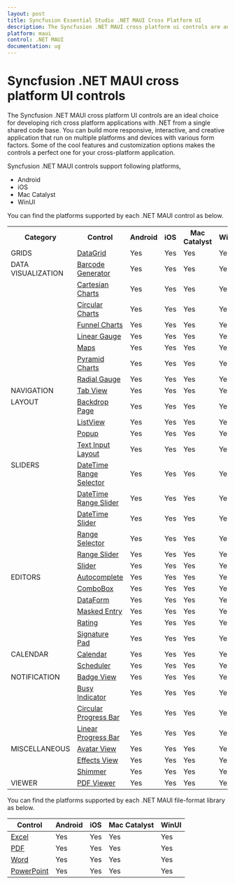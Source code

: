 ```yaml
---
layout: post
title: Syncfusion Essential Studio .NET MAUI Cross Platform UI
description: The Syncfusion .NET MAUI cross platform ui controls are an ideal choice for developing cross platform applications in Android, iOS, MacCatalyst and WinUI.
platform: maui
control: .NET MAUI
documentation: ug
---
```


# Syncfusion .NET MAUI cross platform UI controls

The Syncfusion .NET MAUI cross platform UI controls are an ideal choice for developing rich cross platform applications with .NET from a single shared code base. You can build more responsive, interactive, and creative application that run on multiple platforms and devices with various form factors. Some of the cool features and customization options makes the controls a perfect one for your cross-platform application.

Syncfusion .NET MAUI controls support following platforms,

* Android
* iOS
* Mac Catalyst
* WinUI

You can find the platforms supported by each .NET MAUI control as below.

<table>
	<tr>
		<th align="center">
			Category<br/>
		</th>
		<th align="center">
			Control<br/>
		</th>
		<th align="center">
			Android<br/>
		</th>
		<th align="center">
			iOS<br/>
		</th>
		<th align="center">
			Mac Catalyst<br/>
		</th>
		<th align="center">
			WinUI<br/>
		</th>
	</tr>
	<tr>
	<td rowspan="1" valign="top">
			GRIDS<br/>
		</td>
		<td>
			<a href="/maui/datagrid/overview">DataGrid</a><br/>
		</td>
		<td>
		Yes<br/>
		</td>
		<td>
		Yes<br/>
		</td>
		<td>
		Yes<br/>
		</td>
		<td>
		Yes<br/>
	</td>
	</tr>
	<tr>
		<td rowspan="8" valign="top">
			DATA VISUALIZATION<br/>
		</td>
		<td>
			<a href="/maui/barcode-generator/overview">Barcode Generator</a><br/>
		</td>
		<td>
		Yes<br/>
		</td>
		<td>
		Yes<br/>
		</td>
		<td>
		Yes<br/>
		</td>
		<td>
		Yes<br/>
		</td>
	</tr>
	<tr>
		<td>
			<a href="/maui/cartesian-charts/overview">Cartesian Charts</a><br/>
		</td>
		<td>
		Yes<br/>
		</td>
		<td>
		Yes<br/>
		</td>
		<td>
		Yes<br/>
		</td>
		<td>
		Yes<br/>
		</td>
	</tr>
	<tr>
		<td>
			<a href="/maui/circular-charts/overview">Circular Charts</a><br/>
		</td>
		<td>
		Yes<br/>
		</td>
		<td>
		Yes<br/>
		</td>
		<td>
		Yes<br/>
		</td>
		<td>
		Yes<br/>
		</td>
	</tr>
	<tr>
		<td>
			<a href="/maui/funnel-charts/overview">Funnel Charts</a><br/>
		</td>
		<td>
		Yes<br/>
		</td>
		<td>
		Yes<br/>
		</td>
		<td>
		Yes<br/>
		</td>
		<td>
		Yes<br/>
		</td>
	</tr>
	<tr>
		<td>
			<a href="/maui/linear-gauge/overview">Linear Gauge</a><br/>
		</td>
		<td>
		Yes<br/>
		</td>
		<td>
		Yes<br/>
		</td>
		<td>
		Yes<br/>
		</td>
		<td>
		Yes<br/>
		</td>
	</tr>
	<tr>
		<td>
			<a href="/maui/maps/overview">Maps</a><br/>
		</td>
		<td>
		Yes<br/>
		</td>
		<td>
		Yes<br/>
		</td>
		<td>
		Yes<br/>
		</td>
		<td>
		Yes<br/>
		</td>
	</tr>
	<tr>
		<td>
			<a href="/maui/pyramid-charts/overview">Pyramid Charts</a><br/>
		</td>
		<td>
		Yes<br/>
		</td>
		<td>
		Yes<br/>
		</td>
		<td>
		Yes<br/>
		</td>
		<td>
		Yes<br/>
		</td>
	</tr>
	<tr>
		<td>
			<a href="/maui/radial-gauge/overview">Radial Gauge</a><br/>
		</td>
		<td>
		Yes<br/>
		</td>
		<td>
		Yes<br/>
		</td>
		<td>
		Yes<br/>
		</td>
		<td>
		Yes<br/>
		</td>
	</tr>
	<tr>
	    <td rowspan="1" valign="top">
			NAVIGATION<br/>
		</td>
		<td>
			<a href="/maui/tabview/overview">Tab View</a><br/>
		</td>
		<td>
		Yes<br/>
		</td>
		<td>
		Yes<br/>
		</td>
		<td>
		Yes<br/>
		</td>
		<td>
		Yes<br/>
		</td>
	</tr>
    <tr>
	    <td rowspan="4" valign="top">
			LAYOUT<br/>
		</td>
	    <td>
			<a href="/maui/backdrop/overview">Backdrop Page</a><br/>
		</td>
		<td>
		Yes<br/>
		</td>
		<td>
		Yes<br/>
		</td>
		<td>
		Yes<br/>
		</td>
		<td>
		Yes<br/>
		</td>
	</tr>
	<tr>
		<td>
			<a href="/maui/listview/overview">ListView</a><br/>
		</td>
		<td>
		Yes<br/>
		</td>
		<td>
		Yes<br/>
		</td>
		<td>
		Yes<br/>
		</td>
		<td>
		Yes<br/>
		</td>
	</tr>
		<tr>
		<td>
			<a href="/maui/popup/overview">Popup</a><br/>
		</td>
		<td>
		Yes<br/>
		</td>
		<td>
		Yes<br/>
		</td>
		<td>
		Yes<br/>
		</td>
		<td>
		Yes<br/>
		</td>
	</tr>
	<tr>
		<td>
			<a href="/maui/textinputlayout/overview">Text Input Layout</a><br/>
		</td>
		<td>
		Yes<br/>
		</td>
		<td>
		Yes<br/>
		</td>
		<td>
		Yes<br/>
		</td>
		<td>
		Yes<br/>
		</td>
	</tr>
	<tr>
	    <td rowspan="6" valign="top">
			SLIDERS<br/>
		</td>		
		<td>
			<a href="/maui/DateTime-Range-Selector/overview">DateTime Range Selector</a><br/>
		</td>
		<td>
		Yes<br/>
		</td>
		<td>
		Yes<br/>
		</td>
		<td>
		Yes<br/>
		</td>
		<td>
		Yes<br/>
		</td>
	</tr>
	<tr>
		<td>
			<a href="/maui/DateTime-Range-Slider/overview">DateTime Range Slider</a><br/>
		</td>
		<td>
		Yes<br/>
		</td>
		<td>
		Yes<br/>
		</td>
		<td>
		Yes<br/>
		</td>
		<td>
		Yes<br/>
		</td>
	</tr>
	<tr>
		<td>
			<a href="/maui/DateTime-Slider/overview">DateTime Slider</a><br/>
		</td>
		<td>
		Yes<br/>
		</td>
		<td>
		Yes<br/>
		</td>
		<td>
		Yes<br/>
		</td>
		<td>
		Yes<br/>
		</td>
	</tr>
	<tr>
		<td>
			<a href="/maui/range-selector/overview">Range Selector</a><br/>
		</td>
		<td>
		Yes<br/>
		</td>
		<td>
		Yes<br/>
		</td>
		<td>
		Yes<br/>
		</td>
		<td>
		Yes<br/>
		</td>
	</tr>
	<tr>
		<td>
			<a href="/maui/range-slider/overview">Range Slider</a><br/>
		</td>
		<td>
		Yes<br/>
		</td>
		<td>
		Yes<br/>
		</td>
		<td>
		Yes<br/>
		</td>
		<td>
		Yes<br/>
		</td>
	</tr>
	<tr>
		<td>
			<a href="/maui/slider/overview">Slider</a><br/>
		</td>
		<td>
		Yes<br/>
		</td>
		<td>
		Yes<br/>
		</td>
		<td>
		Yes<br/>
		</td>
		<td>
		Yes<br/>
		</td>
	</tr>
	<tr>
	    <td rowspan="6" valign="top">
		EDITORS<br/>
		</td>
		<td>
			<a href="/maui/autocomplete/overview">Autocomplete</a><br/>
		</td>
		<td>
		Yes<br/>
		</td>
		<td>
		Yes<br/>
		</td>
		<td>
		Yes<br/>
		</td>
		<td>
		Yes<br/>
		</td>
	</tr>
	<tr>
		<td>
			<a href="/maui/combobox/overview">ComboBox</a><br/>
		</td>
		<td>
		Yes<br/>
		</td>
		<td>
		Yes<br/>
		</td>
		<td>
		Yes<br/>
		</td>
		<td>
		Yes<br/>
		</td>
	</tr>
	<tr>
		<td>
			<a href="/maui/dataform/overview">DataForm</a><br/>
		</td>
		<td>
		Yes<br/>
		</td>
		<td>
		Yes<br/>
		</td>
		<td>
		Yes<br/>
		</td>
		<td>
		Yes<br/>
		</td>
	</tr>
	<tr>
		<td>
			<a href="/maui/maskedEntry/overview">Masked Entry</a><br/>
		</td>
		<td>
		Yes<br/>
		</td>
		<td>
		Yes<br/>
		</td>
		<td>
		Yes<br/>
		</td>
		<td>
		Yes<br/>
		</td>
	</tr>
	<tr>
		<td>
			<a href="/maui/Rating/overview">Rating</a><br/>
		</td>
		<td>
		Yes<br/>
		</td>
		<td>
		Yes<br/>
		</td>
		<td>
		Yes<br/>
		</td>
		<td>
		Yes<br/>
		</td>
	</tr>
	<tr>
		<td>
			<a href="/maui/SignaturePad/overview">Signature Pad</a><br/>
		</td>
		<td>
		Yes<br/>
		</td>
		<td>
		Yes<br/>
		</td>
		<td>
		Yes<br/>
		</td>
		<td>
		Yes<br/>
		</td>
	</tr>
    <tr>
	    <td rowspan="2" valign="top">
		CALENDAR<br/>
		    </td>
		<td>
			<a href="/maui/calendar/overview">Calendar</a><br/>
		</td>
		<td>
		Yes<br/>
		</td>
		<td>
		Yes<br/>
		</td>
		<td>
		Yes<br/>
		</td>
		<td>
		Yes<br/>
		</td>
	</tr>
	<tr>
		<td>
			<a href="/maui/scheduler/overview">Scheduler</a><br/>
		</td>
		<td>
		Yes<br/>
		</td>
		<td>
		Yes<br/>
		</td>
		<td>
		Yes<br/>
		</td>
		<td>
		Yes<br/>
		</td>
	</tr>	
    <tr>
	    <td rowspan="4" valign="top">
		NOTIFICATION<br/>
		</td>
		<td>
			<a href="/maui/badge-view/overview">Badge View</a><br/>
		</td>
		<td>
		Yes<br/>
		</td>
		<td>
		Yes<br/>
		</td>
		<td>
		Yes<br/>
		</td>
		<td>
		Yes<br/>
		</td>
	</tr>
	<tr>
		<td>
			<a href="/maui/busy-indicator/overview">Busy Indicator</a><br/>
		</td>
		<td>
		Yes<br/>
		</td>
		<td>
		Yes<br/>
		</td>
		<td>
		Yes<br/>
		</td>
		<td>
		Yes<br/>
		</td>
	</tr>
	<tr>
		<td>
			<a href="/maui/circularprogressbar/overview">Circular Progress Bar</a><br/>
		</td>
		<td>
		Yes<br/>
		</td>
		<td>
		Yes<br/>
		</td>
		<td>
		Yes<br/>
		</td>
		<td>
		Yes<br/>
		</td>
	</tr>
	<tr>
		<td>
			<a href="/maui/linearprogressbar/overview">Linear Progress Bar</a><br/>
		</td>
		<td>
		Yes<br/>
		</td>
		<td>
		Yes<br/>
		</td>
		<td>
		Yes<br/>
		</td>
		<td>
		Yes<br/>
		</td>
	</tr>
    <tr>  
	    <td rowspan="3" valign="top">
	    MISCELLANEOUS<br/>
		</td>
		<td>
			<a href="/maui/avatar-view/overview">Avatar View</a><br/>
		</td>
		<td>
		Yes<br/>
		</td>
		<td>
		Yes<br/>
		</td>
		<td>
		Yes<br/>
		</td>
		<td>
		Yes<br/>
		</td>
	</tr>
	<tr>
		<td>
			<a href="/maui/effects-view/overview">Effects View</a><br/>
		</td>
		<td>
		Yes<br/>
		</td>
		<td>
		Yes<br/>
		</td>
		<td>
		Yes<br/>
		</td>
		<td>
		Yes<br/>
		</td>
	</tr>
	<tr>
		<td>
			<a href="/maui/shimmer/overview">Shimmer</a><br/>
		</td>
		<td>
		Yes<br/>
		</td>
		<td>
		Yes<br/>
		</td>
		<td>
		Yes<br/>
		</td>
		<td>
		Yes<br/>
		</td>
	</tr>
	<tr>  
	    <td rowspan="1" valign="top">
	    VIEWER<br/>
		</td>
		<td>
			<a href="/maui/pdf-viewer/overview">PDF Viewer</a><br/>
		</td>
		<td>
		Yes<br/>
		</td>
		<td>
		Yes<br/>
		</td>
		<td>
		Yes<br/>
		</td>
		<td>
		Yes<br/>
		</td>
	</tr>
</table>

You can find the platforms supported by each .NET MAUI file-format library as below.

| Control           | Android | iOS  | Mac Catalyst | WinUI |
|-------------------|---------|------|--------------|-------|
| [Excel](https://help.syncfusion.com/file-formats/xlsio/overview)             | Yes     | Yes  | Yes | Yes  |
| [PDF](https://help.syncfusion.com/file-formats/pdf/overview)               | Yes     | Yes  | Yes | Yes  |
| [Word](https://help.syncfusion.com/file-formats/docio/overview)              | Yes     | Yes  | Yes | Yes  |
| [PowerPoint](https://help.syncfusion.com/file-formats/presentation/overview)        | Yes     | Yes  | Yes | Yes  |
